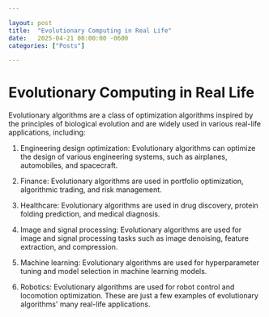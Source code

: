 ```yaml
---

layout: post
title:  "Evolutionary Computing in Real Life"
date:   2025-04-21 00:00:00 -0600
categories: ["Posts"] 

---
```


# Evolutionary Computing in Real Life

Evolutionary algorithms are a class of optimization algorithms inspired by the principles of biological evolution and are widely used in various real-life applications, including:

1. Engineering design optimization: Evolutionary algorithms can optimize the design of various engineering systems, such as airplanes, automobiles, and spacecraft.

2. Finance: Evolutionary algorithms are used in portfolio optimization, algorithmic trading, and risk management.

3. Healthcare: Evolutionary algorithms are used in drug discovery, protein folding prediction, and medical diagnosis.

4. Image and signal processing: Evolutionary algorithms are used for image and signal processing tasks such as image denoising, feature extraction, and compression.

5. Machine learning: Evolutionary algorithms are used for hyperparameter tuning and model selection in machine learning models.

6. Robotics: Evolutionary algorithms are used for robot control and locomotion optimization. These are just a few examples of evolutionary algorithms' many real-life applications.